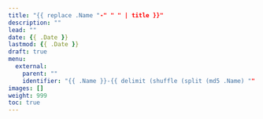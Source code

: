 ```yaml
---
title: "{{ replace .Name "-" " " | title }}"
description: ""
lead: ""
date: {{ .Date }}
lastmod: {{ .Date }}
draft: true
menu:
  external:
    parent: ""
    identifier: "{{ .Name }}-{{ delimit (shuffle (split (md5 .Name) "" )) "" }}"
images: []
weight: 999
toc: true
---
```

